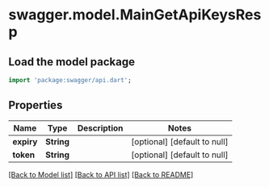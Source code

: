 # swagger.model.MainGetApiKeysResp

## Load the model package
```dart
import 'package:swagger/api.dart';
```

## Properties
Name | Type | Description | Notes
------------ | ------------- | ------------- | -------------
**expiry** | **String** |  | [optional] [default to null]
**token** | **String** |  | [optional] [default to null]

[[Back to Model list]](../README.md#documentation-for-models) [[Back to API list]](../README.md#documentation-for-api-endpoints) [[Back to README]](../README.md)


